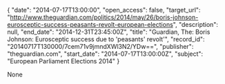 {
  "date": "2014-07-17T13:00:00", 
  "open_access": false, 
  "target_url": "http://www.theguardian.com/politics/2014/may/26/boris-johnson-eurosceptic-success-peasants-revolt-european-elections", 
  "description": null, 
  "end_date": "2014-12-31T23:45:00Z", 
  "title": "Guardian, The: Boris Johnson: Eurosceptic success due to 'peasants' revolt'", 
  "record_id": "20140717T130000/7cem71v9jmndXWl3N2/YDw==", 
  "publisher": "theguardian.com", 
  "start_date": "2014-07-17T13:00:00Z", 
  "subject": "European Parliament Elections 2014"
}

None